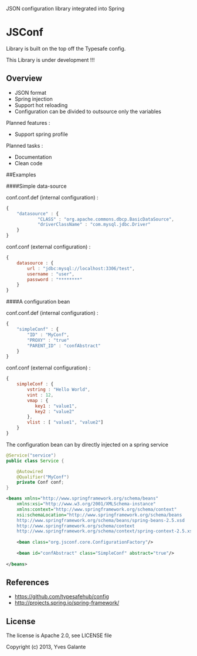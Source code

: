 JSON configuration library integrated into Spring

JSConf
======

Library is built on the top off the Typesafe config.

This Library is under development !!!

## Overview

- JSON format
- Spring injection 
- Support hot reloading
- Configuration can be divided to outsource only the variables

Planned features :

- Support spring profile

Planned tasks :
- Documentation
- Clean code


##Examples

####Simple data-source 

conf.conf.def (internal configuration) :

```javascript
{
	"datasource" : {
	        "CLASS" : "org.apache.commons.dbcp.BasicDataSource",
	        "driverClassName" : "com.mysql.jdbc.Driver"
	}
}
```

conf.conf (external configuration) :

```javascript
{
	datasource : {
	    url : "jdbc:mysql://localhost:3306/test",
	    username : "user",
	    password : "********"
	}
}
```

####A configuration bean

conf.conf.def (internal configuration) :

```javascript
{
	"simpleConf" : {
	    "ID" : "MyConf",
	    "PROXY" : "true"
        "PARENT_ID" : "confAbstract"
    }
}
```

conf.conf (external configuration) :

```javascript
{
	simpleConf : {
	    vstring : "Hello World",
	    vint : 12,
	    vmap : {
	       key1 : "value1",
	       key2 : "value2"
	    },
	    vlist : [ "value1", "value2"]
	}
}
```

The configuration bean can by directly injected on a spring service

```java  
@Service("service")
public class Service {

	@Autowired
	@Qualifier("MyConf")
    private Conf conf;
}

```

```xml  
<beans xmlns="http://www.springframework.org/schema/beans"
	xmlns:xsi="http://www.w3.org/2001/XMLSchema-instance" 
	xmlns:context="http://www.springframework.org/schema/context"
	xsi:schemaLocation="http://www.springframework.org/schema/beans
	http://www.springframework.org/schema/beans/spring-beans-2.5.xsd
	http://www.springframework.org/schema/context
	http://www.springframework.org/schema/context/spring-context-2.5.xsd">
	
	<bean class="org.jsconf.core.ConfigurationFactory"/>
	
	<bean id="confAbstract" class="SimpleConf" abstract="true"/>
	
</beans>
```

## References

- https://github.com/typesafehub/config
- http://projects.spring.io/spring-framework/

## License

The license is Apache 2.0, see LICENSE file

Copyright (c) 2013, Yves Galante